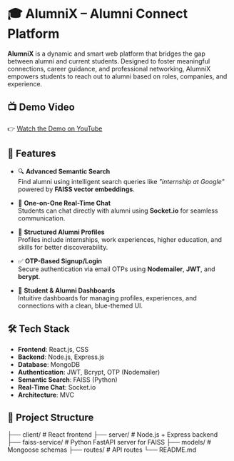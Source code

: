 # 🎓 AlumniX – Alumni Connect Platform

**AlumniX** is a dynamic and smart web platform that bridges the gap between alumni and current students. Designed to foster meaningful connections, career guidance, and professional networking, AlumniX empowers students to reach out to alumni based on roles, companies, and experience.

## 📺 Demo Video

👉 [Watch the Demo on YouTube](https://youtu.be/IPJSHLgjYgw)

## 🚀 Features

- 🔍 **Advanced Semantic Search**  
  Find alumni using intelligent search queries like _"internship at Google"_ powered by **FAISS vector embeddings**.

- 💬 **One-on-One Real-Time Chat**  
  Students can chat directly with alumni using **Socket.io** for seamless communication.

- 🧠 **Structured Alumni Profiles**  
  Profiles include internships, work experiences, higher education, and skills for better discoverability.

- ✅ **OTP-Based Signup/Login**  
  Secure authentication via email OTPs using **Nodemailer**, **JWT**, and **bcrypt**.

- 🎨 **Student & Alumni Dashboards**  
  Intuitive dashboards for managing profiles, experiences, and connections with a clean, blue-themed UI.

## 🛠️ Tech Stack

- **Frontend**: React.js, CSS  
- **Backend**: Node.js, Express.js  
- **Database**: MongoDB  
- **Authentication**: JWT, Bcrypt, OTP (Nodemailer)  
- **Semantic Search**: FAISS (Python)  
- **Real-Time Chat**: Socket.io  
- **Architecture**: MVC

## 📂 Project Structure

├── client/ # React frontend
├── server/ # Node.js + Express backend
├── faiss-service/ # Python FastAPI server for FAISS
├── models/ # Mongoose schemas
├── routes/ # API routes
└── README.md
